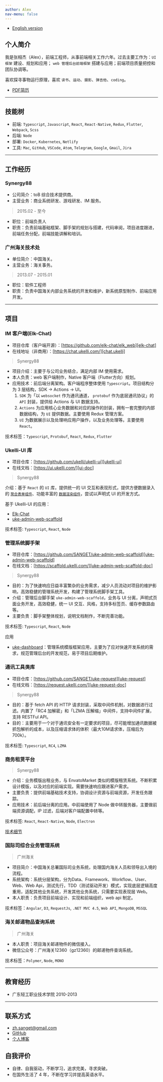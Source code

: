 ```yaml
---
author: Alex
nav-menu: false
---
```


- [English version](/resume_en)

<!-- -------- -->

## 个人简介

我是张相杰（Alex），前端工程师，从事前端相关工作六年。过去主要工作为：`UI 框架` 建设、规划和应用； `web 管理后台前端框架` 搭建与应用；前端项目质量把控和团队协调等。

喜欢探寻事物运行原理，喜欢 `读书`、`运动`、`摄影`、`弹吉他`、`coding`。

- [PDF简历](/assets/other/resume.pdf)

--------

## 技能树

- 前端: `Typescript`, `Javascript`, `React`, `React-Native`, `Redux`, `Flutter`, `Webpack`, `Scss`
- 后端: `Node`
- 部署: `Docker`, `Kubernetes`, `Netlify`
- 工具: `Mac`, `GitHub`, `VSCode`, `Atom`, `Telegram`, `Google`, `Gmail`, `Jira`

--------

## 工作经历

### Synergy88

- 公司简介：toB 综合技术提供商。
- 主营业务：商业系统研发、游戏研发、IM 服务。

> 2015.02 - 至今

- 职位：前端负责人
- 职责：负责前端基础框架、脚手架的规划与搭建，代码审阅，项目进度跟进，前端任务分配，前端技能讲解和培训。

### 广州海关技术处

- 单位简介：中国海关。
- 主营业务：海关事务。

> 2013.07 - 2015.01

- 职位：软件工程师
- 职责：负责中国海关内部业务系统的开发和维护，新系统原型制作、前端应用开发。

--------

## 项目

### IM 客户端(Elk-Chat)

- 项目仓库（客户端开源）：[https://github.com/elk-chat/elk_web][elk-chat]
- 在线地址（非商用）：[https://chat.ukelli.com/][chat.ukelli]

> Synergy88

- 项目介绍：主要于与公司业务结合，满足内部 IM 使用需求。
- 本人负责：web 客户端制作，Native 客户端（Flutter方向）规划。
- 应用技术：前后端分离架构。客户端程序整体使用 `Typescript`。项目结构分为 3 层结构，SDK -> Actions -> UI。
  1. `SDK` 为「以 `websocket` 作为通讯通道， `protobuf` 作为底层通讯协议」的 `API` 封装，提供给 Actions 与 UI 数据支持。
  2. `Actions` 为应用核心业务数据和对应的操作的封装，拥有一套完整的内部数据结构，为 `UI` 提供数据。主要使用 Redux 管理方案。
  3. `UI` 为数据展示以及处理响应用户操作，以及业务处理等。主要使用 `React`。

技术标签：`Typescript`, `Protobuf`, `React`, `Redux`, `Flutter`

### Ukelli-UI 库

- 项目仓库：[https://github.com/ukelli/ukelli-ui][ukelli-ui]
- 在线文档：[https://ui.ukelli.com/][ui-doc]

> Synergy88

介绍：基于 `React` 的 `UI` 库，提供统一的 UI 交互和表现形式，提供方便数据录入的 [`聚合表单组件`][form-generator]、功能丰富的 [`数据渲染组件`][table-desc]，尝试以声明式 UI 的开发方式。

基于 Ukelli-UI 的应用：

- [Elk-Chat][elk-chat]
- [uke-admin-web-scaffold][elk-chat]

技术标签: `Typescript`, `React`, `Node`

### 管理系统脚手架

- 项目仓库：[https://github.com/SANGET/uke-admin-web-scaffold][uke-admin-web-scaffold]
- 在线文档：[https://scaffold.ukelli.com/][uke-admin-web-scaffold-doc]

> Synergy88

- 目的：为了快速响应日益丰富繁杂的业务需求，减少人员流动对项目的维护影响，高效稳健的管理系统开发，构建了管理系统脚手架工具。
- 介绍：管理后台脚手架 `uke-admin-web-scaffold`，业务与 UI 分离，声明式页面业务开发，高效稳健，统一 UI 交互、风格，支持多标签页、缓存参数路由等。
- 主要负责：脚手架整体规划，说明文档制作，不断完善功能。

技术标签: `Typescript`, `React`, `Node`

应用

- [uke-dashboard][uke-admin-seed]：管理系统模版框架应用，主要为了应对快速开发系统的需求，规范管理后台的开发规范，易于项目后期维护。

### 通讯工具类库

- 项目仓库：[https://github.com/SANGET/uke-request][uke-request]
- 在线文档：[https://request.ukelli.com/][uke-request-doc]

> Synergy88

- 目的：基于 fetch API 的 HTTP 请求封装，采取中间件机制，对数据进行过滤。内置了「RC4 加解密」和「LZMA 压解缩」中间件，支持中间件扩展，支持 RESTFul API。
- 目的：主要用于一个对于通讯安全有一定要求的项目，尽可能增加通讯数据被抓包解析的成本，以及压缩请求体的体积（最大10M请求体，压缩后为700k）。

技术标签: `Typescript`, `RC4`, `LZMA`

### 商务租赁平台

> Synergy88

- 介绍：业务模版出租业务，与 EnvatoMarket 类似的模版租赁系统。不断积累设计模版，以及对应的前端实现。需要快速响应跟进客户需求。
- 主要负责：提供前端基础技术支持，协调设计资源与前端资源，开发任务跟踪。
- 应用技术：前后端分离的应用。中前端使用了 Node 做中转服务器，主要做前端资源调配，IP 过滤，后端对客户端配置中转等。

技术标签: `React`, `React-Native`, `Node`, `Electron`

[技术细节](/uke-libs)

### 国际司综合业务管理系统

> 广州海关

- 项目简介：中国海关总署国际司业务系统，处理国内海关人员和领导出入境的流程。
- 系统架构：系统分层架构，分为Data、Framework、Workflow、User、Web、Web Api，测试先行，TDD（测试驱动开发）模式，实现底层逻辑高度重用，适配其他业务系统，开发其他业务系统，只需要实现表现层 Web。
- 本人职责：负责项目前端设计、实现和前端组织，web api 制定。

技术标签：`Angular`, `D3`, `RequestJs`, `.NET MVC 4.5`, `Web API`, `MongoDB`, `MSSQL`

### 海关邮递物品查询系统

> 广州海关

- 本人职责：项目海关邮递物件的微信接入。
- 微信公众号：广州海关12360（gz12360）的邮递物件查询系统。

技术标签：`Polymer`, `Node`, `MONO`

<!-- --------

## 开源库

- [elk-chat][chat.ukelli] 聊天客户端
- [basic-helper][basic-doc] JS 基础库
- [uke-request][request-doc] 中间件机制的请求库
- [ukelli-ui][ui-doc] 基于 React 的 UI 库
- [uke-admin-web-scaffold][uke-admin-web-scaffold-doc] 管理后台前端脚手架
- [uke-dashboard][uke-dashboard-doc] 管理后台模版 -->

--------

## 教育经历

- 广东轻工职业技术学院 2010-2013

--------

## 联系方式

- <a href="mailto:zh.sanget@gmail.com" target="_top">zh.sanget@gmail.com</a>
- <a href="https://github.com/SANGET" target="_blank">GitHub</a>
- [个人博客](https://ukelli.com/)

## 自我评价

- 自律、自我驱动，不断学习，追求完美，寻求突破。
- 在国外生活了 4 年，不断在学习并提高英语水平。

[uke-request]: https://github.com/SANGET/uke-request
[basic-helper]: https://github.com/SANGET/basic-helper
[ukelli-ui]: https://github.com/ukelli/ukelli-ui
[uke-admin-web-scaffold]: https://github.com/SANGET/uke-admin-web-scaffold
[uke-admin-seed]: https://github.com/SANGET/uke-admin-seed
[elk-chat]: https://github.com/elk-chat/elk_web
[chat.ukelli]: https://chat.ukelli.com/

[uke-admin-web-scaffold-doc]: https://scaffold.ukelli.com/
[uke-dashboard-doc]: https://admin.ukelli.com/
[ui-doc]: https://ui.ukelli.com/
[uke-request-doc]: https://request.ukelli.com/
[request-doc]: https://request.ukelli.com/
[basic-doc]: https://basic.ukelli.com/

[form-generator]: https://ukelli.com/%E5%9F%BA%E4%BA%8Ereact%E6%89%93%E9%80%A0%E6%9B%B4%E5%A5%BD%E7%94%A8%E7%9A%84%E8%81%9A%E5%90%88%E8%A1%A8%E5%8D%95
[table-desc]: https://ui.ukelli.com/Table
